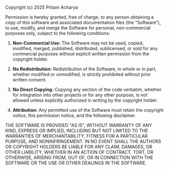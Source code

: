 Copyright (c) 2025 Pritam Acharya

Permission is hereby granted, free of charge, to any person obtaining a copy
of this software and associated documentation files (the "Software"), to use,
modify, and merge the Software for personal, non-commercial purposes only, 
subject to the following conditions:

1. **Non-Commercial Use:** The Software may not be used, copied, modified, 
   merged, published, distributed, sublicensed, or sold for any commercial 
   purposes without explicit written permission from the copyright holder.

2. **No Redistribution:** Redistribution of the Software, in whole or in part, 
   whether modified or unmodified, is strictly prohibited without prior 
   written consent.

3. **No Direct Copying:** Copying any section of the code verbatim, whether 
   for integration into other projects or for any other purpose, is not 
   allowed unless explicitly authorized in writing by the copyright holder.

4. **Attribution:** Any permitted use of the Software must retain the 
   copyright notice, this permission notice, and the following disclaimer.

THE SOFTWARE IS PROVIDED "AS IS", WITHOUT WARRANTY OF ANY KIND, EXPRESS OR
IMPLIED, INCLUDING BUT NOT LIMITED TO THE WARRANTIES OF MERCHANTABILITY,
FITNESS FOR A PARTICULAR PURPOSE, AND NONINFRINGEMENT. IN NO EVENT SHALL THE
AUTHORS OR COPYRIGHT HOLDERS BE LIABLE FOR ANY CLAIM, DAMAGES, OR OTHER
LIABILITY, WHETHER IN AN ACTION OF CONTRACT, TORT, OR OTHERWISE, ARISING FROM,
OUT OF, OR IN CONNECTION WITH THE SOFTWARE OR THE USE OR OTHER DEALINGS IN THE
SOFTWARE.
